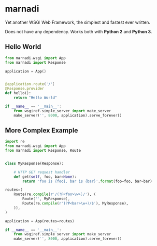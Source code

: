 marnadi
=======

Yet another WSGI Web Framework, the simplest and fastest ever written.

Does not have any dependency. Works both with **Python 2** and **Python 3**.

Hello World
-------
```python
from marnadi.wsgi import App
from marnadi import Response

application = App()


@application.route('/')
@Response.provider
def hello():
    return "Hello World"

if __name__ == '__main__':
    from wsgiref.simple_server import make_server
    make_server('', 8000, application).serve_forever()
```

More Complex Example
-------
```python
import re
from marnadi.wsgi import App
from marnadi import Response, Route


class MyResponse(Response):

    # HTTP GET request handler
    def get(self, foo, bar=None):
        return 'foo is {foo}, bar is {bar}'.format(foo=foo, bar=bar)

routes=(
    Route(re.compile(r'/(?P<foo>\w+)/'), (
        Route('', MyResponse),
        Route(re.compile(r'(?P<bar>\w+)/$'), MyResponse),
    )),
)

application = App(routes=routes)

if __name__ == '__main__':
    from wsgiref.simple_server import make_server
    make_server('', 8000, application).serve_forever()
```

